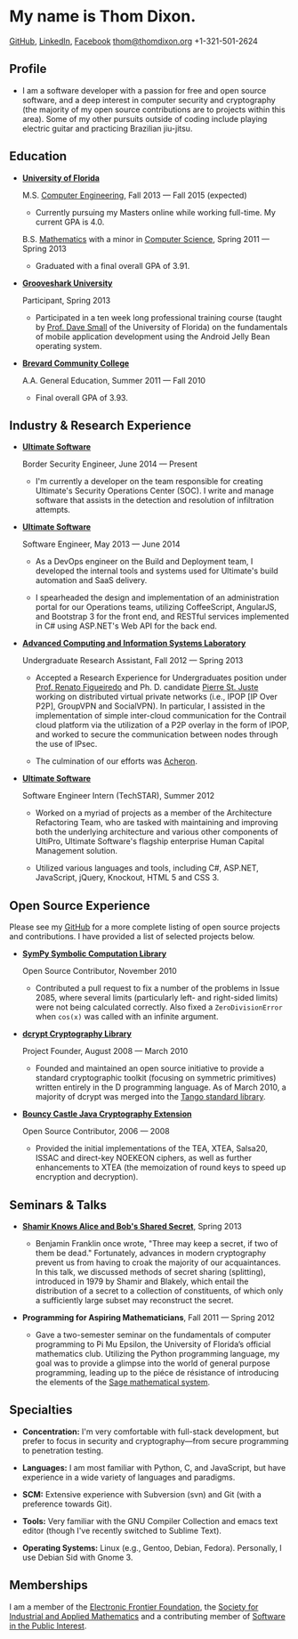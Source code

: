My name is Thom Dixon.
======================

[GitHub](https://github.com/thomdixon), [LinkedIn](http://www.linkedin.com/profile/view?id=195351477), [Facebook](http://facebook.com/thomas.e.dixon)
<thom@thomdixon.org>
+1-321-501-2624

Profile
-------

* I am a software developer with a passion for free and open source
  software, and a deep interest in computer security and cryptography
  (the majority of my open source contributions are to projects within
  this area). Some of my other pursuits outside of coding include
  playing electric guitar and practicing Brazilian jiu-jitsu.

Education
---------

* **[University of Florida](http://ufl.edu)** 

    M.S. [Computer Engineering](http://cise.ufl.edu/academics/grad/masters.shtml), Fall 2013 &mdash; Fall 2015 (expected)

    - Currently pursuing my Masters online while working full-time. My current GPA is 4.0.

    B.S.
     [Mathematics](https://catalog.ufl.edu/ugrad/current/liberalarts/Majors/mathematics.aspx)
     with a minor in [Computer
     Science](http://cise.ufl.edu/academics/undergrad/minor/), Spring
     2011 &mdash; Spring 2013

    - Graduated with a final overall GPA of 3.91.

* **[Grooveshark University](http://grooveshark.com/#!/about/university)**

    Participant, Spring 2013

    - Participated in a ten week long professional training course
      (taught by [Prof. Dave Small](http://www.cise.ufl.edu/~dts/) of
      the University of Florida) on the fundamentals of mobile
      application development using the Android Jelly Bean operating
      system.

* **[Brevard Community College](http://www.brevardcc.edu)**

    A.A. General Education, Summer 2011 &mdash; Fall 2010

    - Final overall GPA of 3.93.

Industry &amp; Research Experience
----------------------------------

* **[Ultimate Software](http://ultimatesoftware.com)**
    
    Border Security Engineer, June 2014 &mdash; Present

    - I'm currently a developer on the team responsible for creating Ultimate's
      Security Operations Center (SOC). I write and manage software that 
      assists in the detection and resolution of infiltration attempts.

* **[Ultimate Software](http://ultimatesoftware.com)**

    Software Engineer, May 2013 &mdash; June 2014

    - As a DevOps engineer on the Build and Deployment team, I developed the
      internal tools and systems used for Ultimate's build automation and SaaS
      delivery.

    - I spearheaded the design and implementation of an administration portal
      for our Operations teams, utilizing CoffeeScript, AngularJS, and
      Bootstrap 3 for the front end, and RESTful services implemented in C#
      using ASP.NET's Web API for the back end.

* **[Advanced Computing and Information Systems Laboratory](http://acis.ufl.edu/)**

    Undergraduate Research Assistant, Fall 2012 &mdash; Spring 2013

    - Accepted a Research Experience for Undergraduates position under
      [Prof. Renato Figueiredo](http://byron.acis.ufl.edu/) and
      Ph. D. candidate [Pierre
      St. Juste](http://pstjuste.blogspot.com/) working on distributed
      virtual private networks (i.e., IPOP [IP Over P2P], GroupVPN and
      SocialVPN). In particular, I assisted in the implementation of
      simple inter-cloud communication for the Contrail cloud platform
      via the utilization of a P2P overlay in the form of IPOP, and
      worked to secure the communication between nodes through the use
      of IPsec.  

    - The culmination of our efforts was
      [Acheron](https://github.com/acis-acheron/acheron).

* **[Ultimate Software](http://ultimatesoftware.com)**

    Software Engineer Intern (TechSTAR), Summer 2012

    - Worked on a myriad of projects as a member of the Architecture
      Refactoring Team, who are tasked with maintaining and improving
      both the underlying architecture and various other components of
      UltiPro, Ultimate Software's flagship enterprise Human Capital
      Management solution. 

    - Utilized various languages and tools, including C#, ASP.NET,
      JavaScript, jQuery, Knockout, HTML 5 and CSS 3.

Open Source Experience
----------------------

Please see my [GitHub](https://githun.com/thomdixon) for a more
complete listing of open source projects and contributions. I have
provided a list of selected projects below.

* **[SymPy Symbolic Computation Library](http://sympy.org)**

    Open Source Contributor, November 2010

    - Contributed a pull request to fix a number of the problems in
      Issue 2085, where several limits (particularly left- and
      right-sided limits) were not being calculated correctly. Also
      fixed a `ZeroDivisionError` when `cos(x)` was called with an
      infinite argument.

* **[dcrypt Cryptography Library](http://www.dsource.org/projects/dcrypt)**

    Project Founder, August 2008 &mdash; March 2010

    - Founded and maintained an open source initiative to provide a
      standard cryptographic toolkit (focusing on symmetric
      primitives) written entirely in the D programming language. As
      of March 2010, a majority of dcrypt was merged into the [Tango
      standard library](http://www.dsource.org/projects/tango).

* **[Bouncy Castle Java Cryptography Extension](http://www.bouncycastle.org)**

    Open Source Contributor, 2006 &mdash; 2008

    - Provided the initial implementations of the TEA, XTEA, Salsa20,
      ISSAC and direct-key NOEKEON ciphers, as well as further
      enhancements to XTEA (the memoization of round keys to speed up
      encryption and decryption).

Seminars &amp; Talks
--------------------

* **[Shamir Knows Alice and Bob's Shared Secret](http://goo.gl/Q5ss6)**, Spring 2013

    - Benjamin Franklin once wrote, "Three may keep a secret, if two
      of them be dead." Fortunately, advances in modern cryptography
      prevent us from having to croak the majority of our
      acquaintances. In this talk, we discussed methods of secret
      sharing (splitting), introduced in 1979 by Shamir and Blakely,
      which entail the distribution of a secret to a collection of
      constituents, of which only a sufficiently large subset may
      reconstruct the secret.

* **Programming for Aspiring Mathematicians**, Fall 2011 &mdash; Spring 2012

    - Gave a two-semester seminar on the fundamentals of computer
      programming to Pi Mu Epsilon, the University of Florida’s
      official mathematics club. Utilizing the Python programming
      language, my goal was to provide a glimpse into the world of
      general purpose programming, leading up to the piéce de
      résistance of introducing the elements of the [Sage mathematical
      system](http://sagemath.org).

Specialties
-----------

* **Concentration:**
    I'm very comfortable with full-stack development, but prefer to focus in 
    security and cryptography—from secure programming to penetration testing.

* **Languages:** 
    I am most familiar with Python, C, and JavaScript, but have experience in
    a wide variety of languages and paradigms.

* **SCM:**
    Extensive experience with Subversion (svn) and Git (with a
    preference towards Git).

* **Tools:**
    Very familiar with the GNU Compiler Collection and emacs
    text editor (though I've recently switched to Sublime Text).

* **Operating Systems:**
    Linux (e.g., Gentoo, Debian, Fedora). Personally, I use Debian Sid
    with Gnome 3.

Memberships
-----------

I am a member of the [Electronic Frontier Foundation](http://eff.org), the
[Society for Industrial and Applied Mathematics](http://siam.org) and a
contributing member of [Software in the Public Interest](http://www.spi-inc.org).